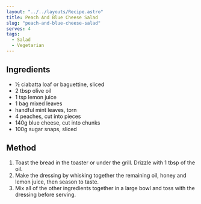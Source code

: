 ```yaml
---
layout: "../../layouts/Recipe.astro"
title: Peach And Blue Cheese Salad
slug: "peach-and-blue-cheese-salad"
serves: 4
tags:
  - Salad
  - Vegetarian
---
```


## Ingredients

- ½ ciabatta loaf or baguettine, sliced
- 2 tbsp olive oil
- 1 tsp lemon juice
- 1 bag mixed leaves
- handful mint leaves, torn
- 4 peaches, cut into pieces
- 140g blue cheese, cut into chunks
- 100g sugar snaps, sliced

## Method

1. Toast the bread in the toaster or under the grill. Drizzle with 1 tbsp of the oil.
1. Make the dressing by whisking together the remaining oil, honey and lemon juice, then season to taste.
1. Mix all of the other ingredients together in a large bowl and toss with the dressing before serving.